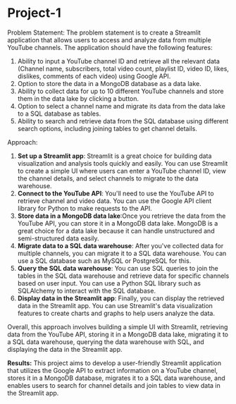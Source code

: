 # Project-1
Problem Statement: The problem statement is to create a Streamlit application that allows users to access and analyze data from multiple YouTube channels. The application should have the following features:
1. Ability to input a YouTube channel ID and retrieve all the relevant data (Channel name, subscribers, total video count, playlist ID, video ID, likes, dislikes, comments of each video) using Google API.
2. Option to store the data in a MongoDB database as a data lake.
3. Ability to collect data for up to 10 different YouTube channels and store them in the data lake by clicking a button.
4. Option to select a channel name and migrate its data from the data lake to a SQL database as tables.
5. Ability to search and retrieve data from the SQL database using different search options, including joining tables to get channel details.

Approach: 
1. **Set up a Streamlit app**: Streamlit is a great choice for building data visualization and analysis tools quickly and easily. You can use Streamlit to create a simple UI where users can enter a YouTube channel ID, view the channel details, and select channels to migrate to the data warehouse.
2. **Connect to the YouTube API**: You'll need to use the YouTube API to retrieve channel and video data. You can use the Google API client library for Python to make requests to the API.
3. **Store data in a MongoDB data lake**:Once you retrieve the data from the YouTube API, you can store it in a MongoDB data lake. MongoDB is a great choice for a data lake because it can handle unstructured and semi-structured data easily.
4. **Migrate data to a SQL data warehouse**: After you've collected data for multiple channels, you can migrate it to a SQL data warehouse. You can use a SQL database such as MySQL or PostgreSQL for this.
5. **Query the SQL data warehouse**: You can use SQL queries to join the tables in the SQL data warehouse and retrieve data for specific channels based on user input. You can use a Python SQL library such as SQLAlchemy to interact with the SQL database.
6. **Display data in the Streamlit app**: Finally, you can display the retrieved data in the Streamlit app. You can use Streamlit's data visualization features to create charts and graphs to help users analyze the data.

Overall, this approach involves building a simple UI with Streamlit, retrieving data from the YouTube API, storing it in a MongoDB data lake, migrating it to a SQL data warehouse, querying the data warehouse with SQL, and displaying the data in the Streamlit app.

**Results:**
This project aims to develop a user-friendly Streamlit application that utilizes the Google API to extract information on a YouTube channel, stores it in a MongoDB database, migrates it to a SQL data warehouse, and enables users to search for channel details and join tables to view data in the Streamlit app.
